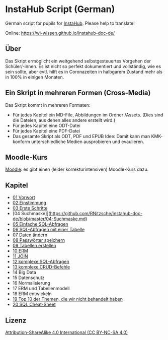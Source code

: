 # InstaHub Script (German)

German script for pupils for [InstaHub](https://github.com/wi-wissen/InstaHub). Please help to translate!

Online: https://wi-wissen.github.io/instahub-doc-de/

## Über

Das Skript ermöglicht ein weitgehend selbstgesteuertes Vorgehen der Schüler/-innen.
Es ist nicht so perfekt dokumentiert und vollständig, wie es sein sollte, aber evtl. hilft es in Coronazeiten in halbgarem Zustand mehr als in 100% in einigen Monaten.

## Ein Skript in mehreren Formen (Cross-Media)

Das Skript kommt in mehreren Formaten:
+ Für jedes Kapitel ein MD-File, Abbildungen im Ordner /Assets. (Dies sind die Dateien, aus denen alles andere erstellt wird.)
+ Für jedes Kapitel eine ODT-Datei
+ Für jedes Kapitel eine PDF-Datei
+ Das gesamte Skript als ODT, PDF und EPUB
Idee: Damit kann man KMK-konform unterschiedliche Medien ausprobieren und evaulieren.

## Moodle-Kurs

[Moodle](https://github.com/RNitzsche/instahub-doc-de/blob/master/02-Einstimmung.md/Moodle): es gibt einen (leider korrekturintensiven) Moodle-Kurs dazu.

## Kapitel
+ [01 Vorwort](https://github.com/RNitzsche/instahub-doc-de/blob/master/01-Vorwort.md)
+ [02 Einstimmung](https://github.com/RNitzsche/instahub-doc-de/blob/master/02-Einstimmung.md)
+ [03 Erste Schritte](https://github.com/RNitzsche/instahub-doc-de/blob/master/03-Erste-Schritte.md)
+ [04 Suchmaske]](https://github.com/RNitzsche/instahub-doc-de/blob/master/04-Suchmaske.md)
+ [05 Einfache SQL-Abfragen](https://github.com/RNitzsche/instahub-doc-de/blob/master/05-Einfache-SQL-Abfragen.md)
+ [06 SQL-Abfragen mit einer Tabelle](https://github.com/RNitzsche/instahub-doc-de/blob/master/06-SQL-Abfragen-mit-einer-Tabelle.md)  
+ [07 Daten ändern](https://github.com/RNitzsche/instahub-doc-de/blob/master/07-Daten-aendern.md)
+ [08 Passwörter speichern](https://github.com/RNitzsche/instahub-doc-de/blob/master/08-Passwoerter-speichern.md)
+ [09 Tabellen erstellen](https://github.com/RNitzsche/instahub-doc-de/blob/master/09-Tabellen-erstellen.md)
+ [10 ERM](https://github.com/RNitzsche/instahub-doc-de/blob/master/10-ERM.md)
+ [11 JOIN](https://github.com/RNitzsche/instahub-doc-de/blob/master/11-JOIN.md)
+ [12 komplexe SQL-Abfragen](https://github.com/RNitzsche/instahub-doc-de/blob/master/12-komplexe-SQL-Abfragen.md)
+ [13 komplexe CRUD-Befehle](https://github.com/RNitzsche/instahub-doc-de/blob/master/13-komplexe-CRUD-Befehle.md)
+ 14 Big Data
+ 15 Datenschutz
+ 16 Normalisierung
+ 17 ERM und Tabellenmodell
+ 18 ERM entwickeln
+ [19 Top 10 der Themen, die wir nicht behandelt haben](https://github.com/RNitzsche/instahub-doc-de/blob/master/19-Top-10.md)
+ [20 SQL Cheat-Sheet](https://github.com/RNitzsche/instahub-doc-de/blob/master/20-SQL-CheatSheet.md)




## Lizenz

[Attribution-ShareAlike 4.0 International (CC BY-NC-SA 4.0)](https://creativecommons.org/licenses/by-sa/4.0/)
